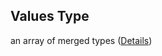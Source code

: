 ## Values Type

an array of merged types ([Details](pipeline-definition-definitions-stringargumentvalue.md))
